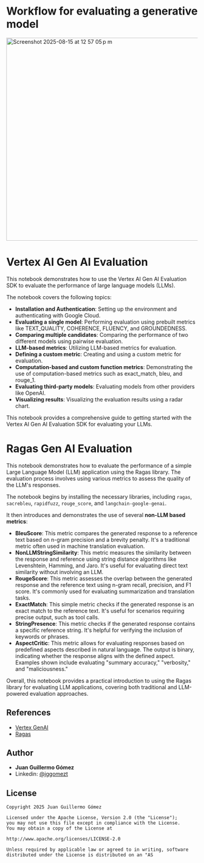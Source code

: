 # Workflow for evaluating a generative model

<img width="607" height="534" alt="Screenshot 2025-08-15 at 12 57 05 p m" src="https://github.com/user-attachments/assets/eea3c06a-2dbc-4840-ab60-fc6b140d2b03" />

# Vertex AI Gen AI Evaluation

This notebook demonstrates how to use the Vertex AI Gen AI Evaluation SDK to evaluate the performance of large language models (LLMs).

The notebook covers the following topics:

- **Installation and Authentication**: Setting up the environment and authenticating with Google Cloud.
- **Evaluating a single model**: Performing evaluation using prebuilt metrics like TEXT_QUALITY, COHERENCE, FLUENCY, and GROUNDEDNESS.
- **Comparing multiple candidates**: Comparing the performance of two different models using pairwise evaluation.
- **LLM-based metrics**: Utilizing LLM-based metrics for evaluation.
- **Defining a custom metric**: Creating and using a custom metric for evaluation.
- **Computation-based and custom function metrics**: Demonstrating the use of computation-based metrics such as exact_match, bleu, and rouge_1.
- **Evaluating third-party models**: Evaluating models from other providers like OpenAI.
- **Visualizing results**: Visualizing the evaluation results using a radar chart.

This notebook provides a comprehensive guide to getting started with the Vertex AI Gen AI Evaluation SDK for evaluating your LLMs.


# Ragas Gen AI Evaluation

This notebook demonstrates how to evaluate the performance of a simple Large Language Model (LLM) application using the Ragas library. The evaluation process involves using various metrics to assess the quality of the LLM's responses.

The notebook begins by installing the necessary libraries, including `ragas`, `sacrebleu`, `rapidfuzz`, `rouge_score`, and `langchain-google-genai`.

It then introduces and demonstrates the use of several **non-LLM based metrics**:

- **BleuScore**: This metric compares the generated response to a reference text based on n-gram precision and a brevity penalty. It's a traditional metric often used in machine translation evaluation.
- **NonLLMStringSimilarity**: This metric measures the similarity between the response and reference using string distance algorithms like Levenshtein, Hamming, and Jaro. It's useful for evaluating direct text similarity without involving an LLM.
- **RougeScore**: This metric assesses the overlap between the generated response and the reference text using n-gram recall, precision, and F1 score. It's commonly used for evaluating summarization and translation tasks.
- **ExactMatch**: This simple metric checks if the generated response is an exact match to the reference text. It's useful for scenarios requiring precise output, such as tool calls.
- **StringPresence**: This metric checks if the generated response contains a specific reference string. It's helpful for verifying the inclusion of keywords or phrases.
- **AspectCritic**: This metric allows for evaluating responses based on predefined aspects described in natural language. The output is binary, indicating whether the response aligns with the defined aspect. Examples shown include evaluating "summary accuracy," "verbosity," and "maliciousness."

Overall, this notebook provides a practical introduction to using the Ragas library for evaluating LLM applications, covering both traditional and LLM-powered evaluation approaches.

## References
* [Vertex GenAI](https://cloud.google.com/vertex-ai/generative-ai/docs/models/evaluation-overview)
* [Ragas](https://docs.ragas.io/en/stable/)

## Author

* **Juan Guillermo Gómez**
* Linkedin: [@jggomezt](https://www.linkedin.com/in/jggomezt/)

## License

    Copyright 2025 Juan Guillermo Gómez

    Licensed under the Apache License, Version 2.0 (the "License");
    you may not use this file except in compliance with the License.
    You may obtain a copy of the License at

    http://www.apache.org/licenses/LICENSE-2.0

    Unless required by applicable law or agreed to in writing, software
    distributed under the License is distributed on an "AS
